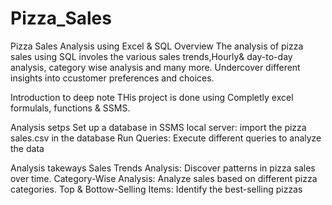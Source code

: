 # Pizza_Sales
Pizza Sales Analysis using Excel & SQL
Overview
The analysis of pizza sales using SQL involes the various sales trends,Hourly& day-to-day analysis, category wise analysis and many more. Undercover different insights into ccustomer preferences and choices.

Introduction to deep note
THis project is done using Completly excel formulals, functions & SSMS.

Analysis setps
Set up a database in SSMS local server: import the pizza sales.csv in the database 
Run Queries: Execute different queries to analyze the data

Analysis takeways
Sales Trends Analysis: Discover patterns in pizza sales over time.
Category-Wise Analysis: Analyze sales based on different pizza categories.
Top & Bottow-Selling Items: Identify the best-selling pizzas
